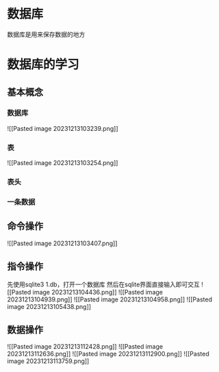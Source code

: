 # 数据库
数据库是用来保存数据的地方
# 数据库的学习
## 基本概念
### 数据库
![[Pasted image 20231213103239.png]]
### 表
![[Pasted image 20231213103254.png]]
### 表头

### 一条数据

## 命令操作
![[Pasted image 20231213103407.png]]
## 指令操作
先使用sqlite3 1.db，打开一个数据库
然后在sqlite界面直接输入即可交互
![[Pasted image 20231213104436.png]]
![[Pasted image 20231213104939.png]]
![[Pasted image 20231213104958.png]]
![[Pasted image 20231213105438.png]]
## 数据操作
![[Pasted image 20231213112428.png]]
![[Pasted image 20231213112636.png]]
![[Pasted image 20231213112900.png]]
![[Pasted image 20231213113759.png]]
